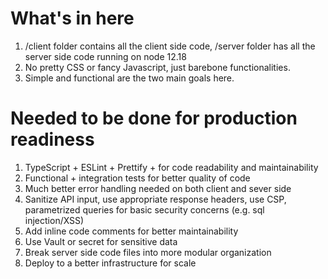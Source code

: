 # What's in here
1. /client folder contains all the client side code, /server folder has all the server side code running on node 12.18
2. No pretty CSS or fancy Javascript, just barebone functionalities.
3. Simple and functional are the two main goals here.


# Needed to be done for production readiness

1. TypeScript + ESLint + Prettify +  for code readability and maintainability
2. Functional + integration tests for better quality of code
3. Much better error handling needed on both client and sever side
4. Sanitize API input, use appropriate response headers, use CSP, parametrized queries for basic security concerns (e.g. sql injection/XSS)
5. Add inline code comments for better maintainability
6. Use Vault or secret for sensitive data
7. Break server side code files into more modular organization
8. Deploy to a better infrastructure for scale
